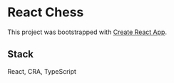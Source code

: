 # React Chess

This project was bootstrapped with [Create React App](https://github.com/facebook/create-react-app).

## Stack
React, CRA, TypeScript
